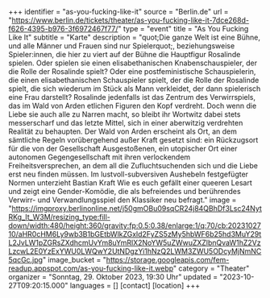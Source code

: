 +++
identifier = "as-you-fucking-like-it"
source = "Berlin.de"
url = "https://www.berlin.de/tickets/theater/as-you-fucking-like-it-7dce268d-f626-4395-b976-3f6972467f77/"
type = "event"
title = "As You Fucking Like It"
subtitle = "Karte"
description = "quot;Die ganze Welt ist eine Bühne, und alle Männer und Frauen sind nur Spielerquot;, beziehungsweise Spieler:innen, die hier zu viert auf der Bühne die Hauptfigur Rosalinde spielen.
Oder spielen sie einen elisabethanischen Knabenschauspieler, der die Rolle der Rosalinde spielt? Oder eine postfeministische Schauspielerin, die einen elisabethanischen Schauspieler spielt, der die Rolle der Rosalinde spielt, die sich wiederum im Stück als Mann verkleidet, der dann spielerisch eine Frau darstellt?
Rosalinde jedenfalls ist das Zentrum des Verwirrspiels, das im Wald von Arden etlichen Figuren den Kopf verdreht. Doch wenn die Liebe sie auch alle zu Narren macht, so bleibt ihr Wortwitz dabei stets messerscharf und das letzte Mittel, sich in einer aberwitzig verdrehten Realität zu behaupten. Der Wald von Arden erscheint als Ort, an dem sämtliche Regeln vorübergehend außer Kraft gesetzt sind: ein Rückzugsort für die von der Gesellschaft Ausgestoßenen, ein utopischer Ort einer autonomen Gegengesellschaft mit ihren verlockendem Freiheitsversprechen, an dem all die Zufluchtsuchenden sich und die Liebe erst neu finden müssen. Im lustvoll-subversiven Aushebeln festgefügter Normen unterzieht Bastian Kraft Wie es euch gefällt einer queeren Lesart und zeigt eine Gender-Komödie, die als befreiendes und berührendes Verwirr- und Verwandlungsspiel den Klassiker neu befragt."
image = "https://imgproxy.berlinonline.net/j50gmOBu09sqCR24j84QBhDf3Lsc24NytRKg_It_W3M/resizing_type:fill-down/width:480/height:360/gravity:fp:0.5:0.38/enlarge:1/q:70/cb:2023102710/aHR0cHM6Ly9wb3B1bGEtbWlkZGxld2FyZS5zMy5hbWF6b25hd3MuY29tL2JvLW1pZGRsZXdhcmUvYm8uYmRlX2NoYW5uZWwuZXZlbnQvaW1hZ2VzLzcwL2E0YzExYWU0LWQwY2UtNDgzYi1hNzQ2LWM3ZWU5ODcyMjNmNC5qcGc.jpg"
image_bucket = "https://storage.googleapis.com/fem-readup.appspot.com/as-you-fucking-like-it.webp"
category = "Theater"
organizer = "Sonntag, 29. Oktober 2023, 19:30 Uhr"
updated = "2023-10-27T09:20:15.000"
languages = []
[contact]
[location]
+++